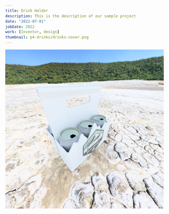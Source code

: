 ```yaml
---
title: Drink Holder
description: This is the description of our sample project
date: "2022-07-01"
jobDate: 2022
work: [Inventor, design]
thumbnail: p4-drinks/drinks-cover.png
---
```


![drinks image 2](drinks2.png)